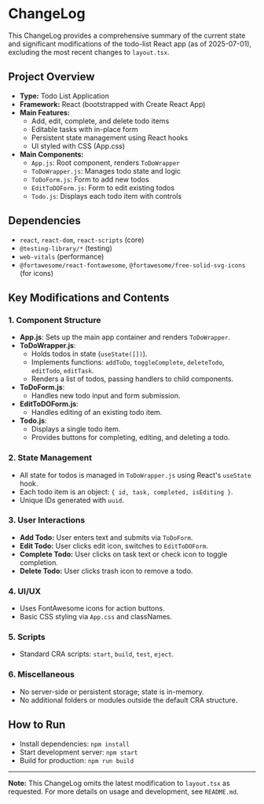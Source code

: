 # ChangeLog

This ChangeLog provides a comprehensive summary of the current state and significant modifications of the todo-list React app (as of 2025-07-01), excluding the most recent changes to `layout.tsx`.

## Project Overview
- **Type:** Todo List Application
- **Framework:** React (bootstrapped with Create React App)
- **Main Features:**
  - Add, edit, complete, and delete todo items
  - Editable tasks with in-place form
  - Persistent state management using React hooks
  - UI styled with CSS (App.css)
- **Main Components:**
  - `App.js`: Root component, renders `ToDoWrapper`
  - `ToDoWrapper.js`: Manages todo state and logic
  - `ToDoForm.js`: Form to add new todos
  - `EditToDOForm.js`: Form to edit existing todos
  - `Todo.js`: Displays each todo item with controls

## Dependencies
- `react`, `react-dom`, `react-scripts` (core)
- `@testing-library/*` (testing)
- `web-vitals` (performance)
- `@fortawesome/react-fontawesome`, `@fortawesome/free-solid-svg-icons` (for icons)

## Key Modifications and Contents

### 1. Component Structure
- **App.js**: Sets up the main app container and renders `ToDoWrapper`.
- **ToDoWrapper.js**:
  - Holds todos in state (`useState([])`).
  - Implements functions: `addToDo`, `toggleComplete`, `deleteTodo`, `editTodo`, `editTask`.
  - Renders a list of todos, passing handlers to child components.
- **ToDoForm.js**:
  - Handles new todo input and form submission.
- **EditToDOForm.js**:
  - Handles editing of an existing todo item.
- **Todo.js**:
  - Displays a single todo item.
  - Provides buttons for completing, editing, and deleting a todo.

### 2. State Management
- All state for todos is managed in `ToDoWrapper.js` using React's `useState` hook.
- Each todo item is an object: `{ id, task, completed, isEditing }`.
- Unique IDs generated with `uuid`.

### 3. User Interactions
- **Add Todo:** User enters text and submits via `ToDoForm`.
- **Edit Todo:** User clicks edit icon, switches to `EditToDOForm`.
- **Complete Todo:** User clicks on task text or check icon to toggle completion.
- **Delete Todo:** User clicks trash icon to remove a todo.

### 4. UI/UX
- Uses FontAwesome icons for action buttons.
- Basic CSS styling via `App.css` and classNames.

### 5. Scripts
- Standard CRA scripts: `start`, `build`, `test`, `eject`.

### 6. Miscellaneous
- No server-side or persistent storage; state is in-memory.
- No additional folders or modules outside the default CRA structure.

## How to Run
- Install dependencies: `npm install`
- Start development server: `npm start`
- Build for production: `npm run build`

---

**Note:** This ChangeLog omits the latest modification to `layout.tsx` as requested. For more details on usage and development, see `README.md`.
